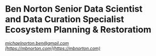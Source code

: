 Ben Norton
Senior Data Scientist and Data Curation Specialist
Ecosystem Planning & Restoratiom
============
*[michaelnorton.ben@gmail.com](michaelnorton.ben@gmail.com)*  
*[https://mbnorton.com](https://mbnorton.com)*
